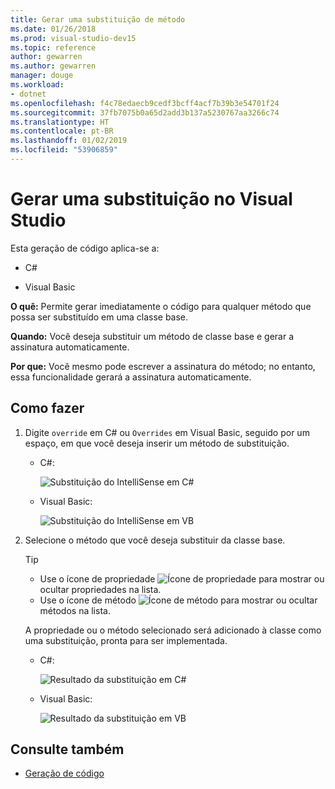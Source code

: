 ```yaml
---
title: Gerar uma substituição de método
ms.date: 01/26/2018
ms.prod: visual-studio-dev15
ms.topic: reference
author: gewarren
ms.author: gewarren
manager: douge
ms.workload:
- dotnet
ms.openlocfilehash: f4c78edaecb9cedf3bcff4acf7b39b3e54701f24
ms.sourcegitcommit: 37fb7075b0a65d2add3b137a5230767aa3266c74
ms.translationtype: HT
ms.contentlocale: pt-BR
ms.lasthandoff: 01/02/2019
ms.locfileid: "53906859"
---
```

# <a name="generate-an-override-in-visual-studio"></a>Gerar uma substituição no Visual Studio

Esta geração de código aplica-se a:

- C#

- Visual Basic

**O quê:** Permite gerar imediatamente o código para qualquer método que possa ser substituído em uma classe base.

**Quando:** Você deseja substituir um método de classe base e gerar a assinatura automaticamente.

**Por que:** Você mesmo pode escrever a assinatura do método; no entanto, essa funcionalidade gerará a assinatura automaticamente.

## <a name="how-to"></a>Como fazer

1. Digite `override` em C# ou `Overrides` em Visual Basic, seguido por um espaço, em que você deseja inserir um método de substituição.

   - C#:

      ![Substituição do IntelliSense em C#](media/override-intellisense-cs.png)

   - Visual Basic:

      ![Substituição do IntelliSense em VB](media/override-intellisense-vb.png)

2. Selecione o método que você deseja substituir da classe base.

   > [!TIP]
   > - Use o ícone de propriedade ![Ícone de propriedade](media/override-property-cs.png) para mostrar ou ocultar propriedades na lista.
   > - Use o ícone de método ![Ícone de método](media/override-method-cs.png) para mostrar ou ocultar métodos na lista.

   A propriedade ou o método selecionado será adicionado à classe como uma substituição, pronta para ser implementada.

   - C#:

       ![Resultado da substituição em C#](media/override-result-cs.png)

   - Visual Basic:

       ![Resultado da substituição em VB](media/override-result-vb.png)

## <a name="see-also"></a>Consulte também

- [Geração de código](../code-generation-in-visual-studio.md)